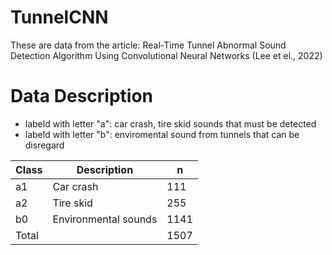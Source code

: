 # TunnelCNN

These are data from the article: Real-Time Tunnel Abnormal Sound Detection Algorithm Using Convolutional Neural Networks (Lee et el., 2022)


# Data Description
- labeld with letter "a": car crash, tire skid sounds that must be detected
- labeld with letter "b": enviromental sound from tunnels that can be disregard

|Class| Description| n|
|---|---|---|
|a1| Car crash|111|
|a2 |Tire skid|255|
|b0|Environmental sounds|1141|
|Total|  |1507|
